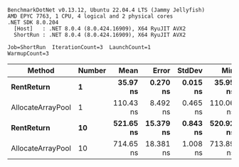 ```

BenchmarkDotNet v0.13.12, Ubuntu 22.04.4 LTS (Jammy Jellyfish)
AMD EPYC 7763, 1 CPU, 4 logical and 2 physical cores
.NET SDK 8.0.204
  [Host]   : .NET 8.0.4 (8.0.424.16909), X64 RyuJIT AVX2
  ShortRun : .NET 8.0.4 (8.0.424.16909), X64 RyuJIT AVX2

Job=ShortRun  IterationCount=3  LaunchCount=1  
WarmupCount=3  

```
| Method            | Number | Mean      | Error     | StdDev   | Min       | Max       | Allocated |
|------------------ |------- |----------:|----------:|---------:|----------:|----------:|----------:|
| **RentReturn**        | **1**      |  **35.97 ns** |  **0.270 ns** | **0.015 ns** |  **35.95 ns** |  **35.98 ns** |         **-** |
| AllocateArrayPool | 1      | 110.43 ns |  8.492 ns | 0.465 ns | 110.06 ns | 110.96 ns |         - |
| **RentReturn**        | **10**     | **521.65 ns** | **15.379 ns** | **0.843 ns** | **520.92 ns** | **522.57 ns** |         **-** |
| AllocateArrayPool | 10     | 714.65 ns | 18.381 ns | 1.008 ns | 713.89 ns | 715.80 ns |         - |
